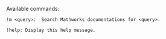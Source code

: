 Available commands:
```
!m <query>:  Search Mathworks documentations for <query>.

!help: Display this help message.
```